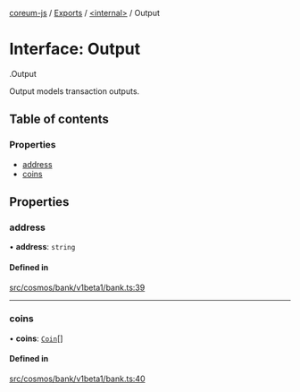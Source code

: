 [coreum-js](../README.md) / [Exports](../modules.md) / [<internal\>](../modules/internal_.md) / Output

# Interface: Output

[<internal>](../modules/internal_.md).Output

Output models transaction outputs.

## Table of contents

### Properties

- [address](internal_.Output.md#address)
- [coins](internal_.Output.md#coins)

## Properties

### address

• **address**: `string`

#### Defined in

[src/cosmos/bank/v1beta1/bank.ts:39](https://github.com/CooperFoundation/coreum-js/blob/d106c53/src/cosmos/bank/v1beta1/bank.ts#L39)

___

### coins

• **coins**: [`Coin`](../modules/internal_.md#coin)[]

#### Defined in

[src/cosmos/bank/v1beta1/bank.ts:40](https://github.com/CooperFoundation/coreum-js/blob/d106c53/src/cosmos/bank/v1beta1/bank.ts#L40)
